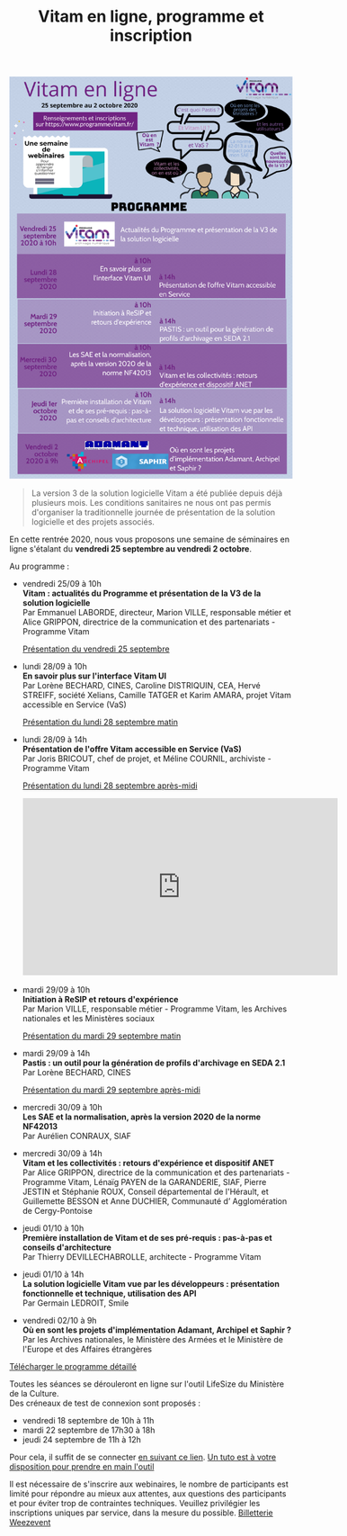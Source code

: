 ﻿---
layout: post
title: Vitam en ligne, programme et inscription
---

![Logos](/public/images/evenement-v3-programme.png)

> La version 3 de la solution logicielle Vitam a été publiée depuis déjà plusieurs mois. Les conditions sanitaires ne nous ont pas permis d'organiser la traditionnelle journée de présentation de la solution logicielle et des projets associés.

En cette rentrée 2020, nous vous proposons une semaine de séminaires en ligne s'étalant du **vendredi 25 septembre au vendredi 2 octobre**.

Au programme :
- vendredi 25/09 à 10h  
   **Vitam : actualités du Programme et présentation de la V3 de la solution logicielle**  
   Par Emmanuel LABORDE, directeur, Marion VILLE, responsable métier et Alice GRIPPON, directrice de la communication et des partenariats - Programme Vitam
  
  [Présentation du vendredi 25 septembre](/ressources/RefCourant/20200925_Vitamenligne_presentation_v2.1.pdf)

- lundi 28/09 à 10h  
   **En savoir plus sur l'interface Vitam UI**  
   Par Lorène BECHARD, CINES, Caroline DISTRIQUIN, CEA, Hervé STREIFF, société Xelians, Camille TATGER et Karim AMARA, projet Vitam accessible en Service (VaS)

  [Présentation du lundi 28 septembre matin](/ressources/RefCourant/20200928_Vitamenligne_VITAM_UI.pdf)

  
- lundi 28/09 à 14h  
   **Présentation de l'offre Vitam accessible en Service (VaS)**  
   Par Joris BRICOUT, chef de projet, et Méline COURNIL, archiviste - Programme Vitam

    [Présentation du lundi 28 septembre après-midi](/ressources/RefCourant/20200928_Vitamenligne_VaS.pdf)
	<iframe width="560" height="315" src="https://www.youtube.com/embed/JVQ670VKzu0" frameborder="0" allow="accelerometer; autoplay; clipboard-write; encrypted-media; gyroscope; picture-in-picture" allowfullscreen></iframe>
   
- mardi 29/09 à 10h  
   **Initiation à ReSIP et retours d'expérience**  
   Par Marion VILLE, responsable métier - Programme Vitam, les Archives nationales et les Ministères sociaux

   [Présentation du mardi 29 septembre matin](/ressources/RefCourant/20200929_Vitamenligne_resip.pdf)
   
- mardi 29/09 à 14h  
   **Pastis : un outil pour la génération de profils d'archivage en SEDA 2.1**  
   Par Lorène BECHARD, CINES
   
    [Présentation du mardi 29 septembre après-midi](/ressources/RefCourant/20200929_Vitamenligne_pastis.pdf)

- mercredi 30/09 à 10h  
   **Les SAE et la normalisation, après la version 2020 de la norme NF42013**  
   Par Aurélien CONRAUX, SIAF

- mercredi 30/09 à 14h  
   **Vitam et les collectivités : retours d'expérience et dispositif ANET**  
   Par Alice GRIPPON, directrice de la communication et des partenariats - Programme Vitam, Lénaïg PAYEN de la GARANDERIE, SIAF, Pierre JESTIN et Stéphanie ROUX, Conseil départemental de l'Hérault, et Guillemette BESSON et Anne DUCHIER, Communauté d’ Agglomération de Cergy-Pontoise
   
- jeudi 01/10 à 10h  
   **Première installation de Vitam et de ses pré-requis : pas-à-pas et conseils d'architecture**  
   Par Thierry DEVILLECHABROLLE, architecte - Programme Vitam

- jeudi 01/10 à 14h  
   **La solution logicielle Vitam vue par les développeurs : présentation fonctionnelle et technique, utilisation des API**  
   Par Germain LEDROIT, Smile

- vendredi 02/10 à 9h  
   **Où en sont les projets d'implémentation Adamant, Archipel et Saphir ?**  
   Par les Archives nationales, le Ministère des Armées et le Ministère de l'Europe et des Affaires étrangères

[Télécharger le programme détaillé](/ressources/RefCourant/evenement-v3-programme_detaille.pdf)

Toutes les séances se dérouleront en ligne sur l'outil LifeSize du Ministère de la Culture.  
Des créneaux de test de connexion sont proposés :
- vendredi 18 septembre de 10h à 11h
- mardi 22 septembre de 17h30 à 18h
- jeudi 24 septembre de 11h à 12h

Pour cela, il suffit de se connecter [en suivant ce lien](https://call.lifesizecloud.com/2284288).
[Un tuto est à votre disposition pour prendre en main l'outil](/ressources/RefCourant/Lifesize_tuto.pdf)

Il est nécessaire de s'inscrire aux webinaires, le nombre de participants est limité pour répondre au mieux aux attentes, aux questions des participants et pour éviter trop de contraintes techniques.
Veuillez privilégier les inscriptions uniques par service, dans la mesure du possible.
<a title="Logiciel billetterie en ligne" href="https://weezevent.com/?c=sys_widget" class="weezevent-widget-integration" target="_blank" data-src="https://widget.weezevent.com/ticket/E637763/?id_evenement=637763&lg_billetterie=1&code=19184&width_auto=1&color_primary=00AEEF" data-width="650" data-height="600" data-id="637763" data-resize="1" data-width_auto="1" data-noscroll="0" data-nopb="0" data-type="neo">Billetterie Weezevent</a><script type="text/javascript" src="https://widget.weezevent.com/weez.js"></script>

